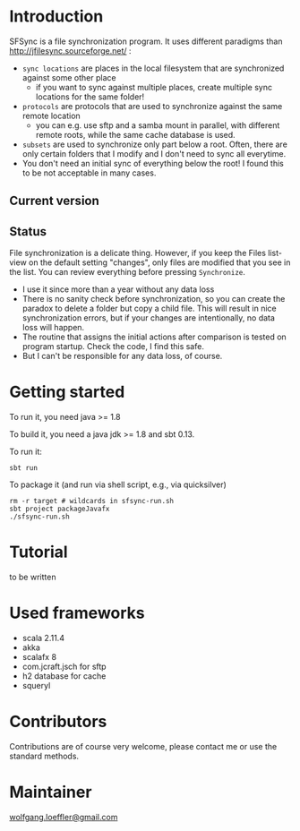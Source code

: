 
# Introduction

SFSync is a file synchronization program. It uses different paradigms than http://jfilesync.sourceforge.net/ :

* `sync locations` are places in the local filesystem that are synchronized against some other place
    * if you want to sync against multiple places, create multiple sync locations for the same folder!
* `protocols` are protocols that are used to synchronize against the same remote location
    * you can e.g. use sftp and a samba mount in parallel, with different remote roots, while the same cache database is used.
* `subsets` are used to synchronize only part below a root. Often, there are only certain folders that I modify and I don't need to sync all everytime.
* You don't need an initial sync of everything below the root! I found this to be not acceptable in many cases.

## Current version ##

## Status ##
File synchronization is a delicate thing. However, if you keep the Files list-view on the default setting "changes", only files are modified that you see in the list. You can review everything before pressing `Synchronize`.

* I use it since more than a year without any data loss
* There is no sanity check before synchronization, so you can create the paradox to delete a folder but copy a child file. This will result in nice synchronization errors, but if your changes are intentionally, no data loss will happen.
* The routine that assigns the initial actions after comparison is tested on program startup. Check the code, I find this safe.
* But I can't be responsible for any data loss, of course.

# Getting started #

To run it, you need java >= 1.8

To build it, you need a java jdk >= 1.8 and sbt 0.13.

To run it: 

	sbt run

To package it (and run via shell script, e.g., via quicksilver)

	rm -r target # wildcards in sfsync-run.sh
	sbt project packageJavafx
	./sfsync-run.sh

# Tutorial #
to be written

# Used frameworks #

* scala 2.11.4
* akka
* scalafx 8
* com.jcraft.jsch for sftp
* h2 database for cache
* squeryl

# Contributors #

Contributions are of course very welcome, please contact me or use the standard methods.

# Maintainer #

wolfgang.loeffler@gmail.com
